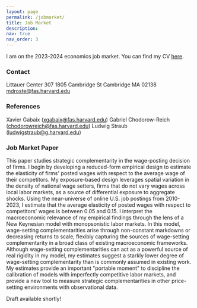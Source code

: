 ```yaml
---
layout: page
permalink: /jobmarket/
title: Job Market
description:  
nav: true
nav_order: 3
---
```



I am on the 2023-2024 economics job market. You can find my CV [here](/files/cv.pdf).


### Contact

Littauer Center 307
1805 Cambridge St
Cambridge MA 02138
[mdroste@fas.harvard.edu](mailto:mdroste@fas.harvard.edu)


### References

Xavier Gabaix ([xgabaix@fas.harvard.edu](mailto:xgabaix@fas.harvard.edu))
Gabriel Chodorow-Reich ([chodorowreich@fas.harvard.edu](mailto:chodorowreich@fas.harvard.edu))
Ludwig Straub ([ludwigstraub@g.harvard.edu](mailto:ludwigstraub@g.harvard.edu))


### Job Market Paper
This paper studies strategic complementarity in the wage-posting decision of firms. I begin by developing a reduced-form empirical design to estimate the elasticity of firms' posted wages with respect to the average wage of their competitors. My exposure-based design leverages spatial variation in the density of national wage setters, firms that do not vary wages across local labor markets, as a source of differential exposure to aggregate shocks. Using the near-universe of online U.S. job postings from 2010-2023, I estimate that the average elasticity of posted wages with respect to competitors' wages is between 0.05 and 0.15. I interpret the macroeconomic relevance of my empirical findings through the lens of a New Keynesian model with monopsonistic labor markets. In this model, wage-setting complementarities arise through non-constant markdowns or decreasing returns to scale, flexibly capturing the sources of wage-setting complementarity in a broad class of existing macroeconomic frameworks. Although wage-setting complementarities can act as a powerful source of real rigidity in my model, my estimates suggest a starkly lower degree of wage-setting complementarity than is commonly assumed in existing work. My estimates provide an important "portable moment" to discipline the calibration of models with imperfectly competitive labor markets, and provide a new tool to measure strategic complementarities in other price-setting environments with observational data. 

Draft available shortly!
